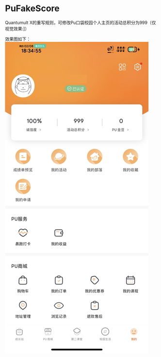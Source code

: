 # PuFakeScore
Quantumult X的重写规则，可修改Pu口袋校园个人主页的活动总积分为999（仅视觉效果:]）

效果图如下：
![](https://github.com/Cey1anze/PuFakeScore/blob/main/img.jpeg)
